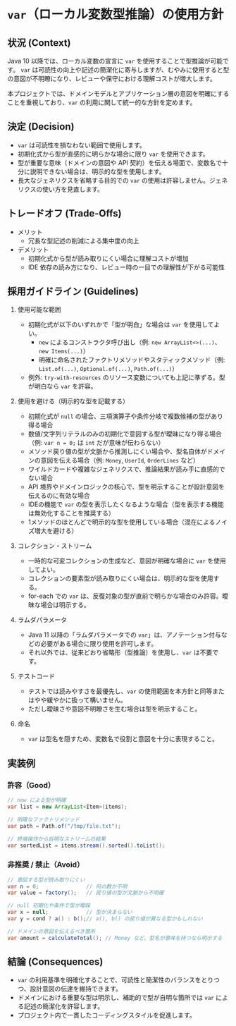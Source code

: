 # `var`（ローカル変数型推論）の使用方針

## 状況 (Context)
Java 10 以降では、ローカル変数の宣言に `var` を使用することで型推論が可能です。
`var` は可読性の向上や記述の簡潔化に寄与しますが、むやみに使用すると型の意図が不明瞭になり、レビューや保守における理解コストが増大します。

本プロジェクトでは、ドメインモデルとアプリケーション層の意図を明確にすることを重視しており、`var` の利用に関して統一的な方針を定めます。

## 決定 (Decision)
- `var` は可読性を損なわない範囲で使用します。
- 初期化式から型が直感的に明らかな場合に限り `var` を使用できます。
- 型が重要な意味（ドメインの意図や API 契約）を伝える場面で、変数名で十分に説明できない場合は、明示的な型を使用します。
- 長大なジェネリクスを省略する目的での `var` の使用は許容しません。ジェネリクスの使い方を見直します。

## トレードオフ (Trade-Offs)
- メリット
  - 冗長な型記述の削減による集中度の向上
- デメリット
  - 初期化式から型が読み取りにくい場合に理解コストが増加
  - IDE 依存の読み方になり、レビュー時の一目での理解性が下がる可能性

## 採用ガイドライン (Guidelines)
1. 使用可能な範囲
   - 初期化式が以下のいずれかで「型が明白」な場合は `var` を使用してよい。
     - `new` によるコンストラクタ呼び出し（例: `new ArrayList<>(...)`、`new Items(...)`）
     - 明確に命名されたファクトリメソッドやスタティックメソッド（例: `List.of(...)`, `Optional.of(...)`, `Path.of(...)`）
   - 例外: `try-with-resources` のリソース変数についても上記に準ずる。型が明白なら `var` を許容。

2. 使用を避ける（明示的な型を記載する）
   - 初期化式が `null` の場合、三項演算子や条件分岐で複数候補の型があり得る場合
   - 数値/文字列リテラルのみの初期化で意図する型が曖昧になり得る場合（例: `var n = 0;` は `int` だが意味が伝わらない）
   - メソッド戻り値の型が文脈から推測しにくい場合や、型名自体がドメインの意図を伝える場合（例: `Money`, `UserId`, `OrderLines` など）
   - ワイルドカードや複雑なジェネリクスで、推論結果が読み手に直感的でない場合
   - API 境界やドメインロジックの核心で、型を明示することが設計意図を伝えるのに有効な場合
   - IDEの機能で `var` の型を表示したくなるような場合（型を表示する機能は無効化することを推奨する）
   - 1メソッドのほとんどで明示的な型を使用している場合（混在によるノイズ増大を避ける）

3. コレクション・ストリーム
   - 一時的な可変コレクションの生成など、意図が明確な場合に `var` を使用してよい。
   - コレクションの要素型が読み取りにくい場合は、明示的な型を使用する。
   - for-each での `var` は、反復対象の型が直前で明らかな場合のみ許容。曖昧な場合は明示する。

4. ラムダパラメータ
   - Java 11 以降の「ラムダパラメータでの `var`」は、アノテーション付与などの必要がある場合に限り使用を許可します。
   - それ以外では、従来どおり省略形（型推論）を使用し、`var` は不要です。

5. テストコード
   - テストでは読みやすさを最優先し、`var` の使用範囲を本方針と同等またはやや緩やかに扱って構いません。
   - ただし曖昧さや意図不明瞭さを生む場合は型を明示すること。

6. 命名
   - `var` は型名を隠すため、変数名で役割と意図を十分に表現すること。

## 実装例
### 許容（Good）
```java
// new による型が明確
var list = new ArrayList<Item>(items);

// 明確なファクトリメソッド
var path = Path.of("/tmp/file.txt");

// 終端操作から自明なストリームの結果
var sortedList = items.stream().sorted().toList();
```

### 非推奨 / 禁止（Avoid）
```java
// 意図する型が読み取りにくい
var n = 0;               // 何の数か不明
var value = factory();   // 戻り値の型が文脈から不明確

// null 初期化や条件で型が曖昧
var x = null;            // 型が決まらない
var y = cond ? a() : b();// a(), b() の戻り値が異なる型かもしれない

// ドメインの意図を伝えるべき箇所
var amount = calculateTotal(); // Money など、型名が意味を持つなら明示する
```

## 結論 (Consequences)
- `var` の利用基準を明確化することで、可読性と簡潔性のバランスをとりつつ、設計意図の伝達を維持できます。
- ドメインにおける重要な型は明示し、補助的で型が自明な箇所では `var` による記述の簡潔化を許容します。
- プロジェクト内で一貫したコーディングスタイルを促進します。
